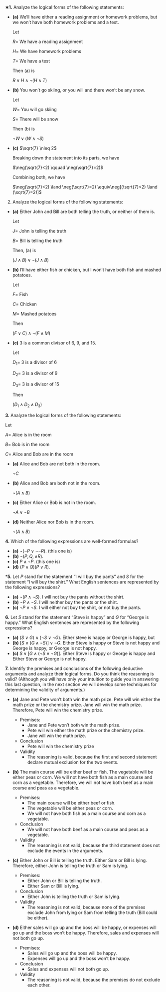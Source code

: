 **∗1.** Analyze the logical forms of the following statements:

- **(a)** We’ll have either a reading assignment or homework problems, but we
won’t have both homework problems and a test.

    Let

    $R=$ We have a reading assignment

    $H=$ We have homework problems

    $T=$ We have a test

    Then (a) is

    $R \lor H \land \neg (H \land T)$

- **(b)** You won’t go skiing, or you will and there won’t be any snow.

    Let

    $W=$ You will go skiing

    $S=$ There will be snow

    Then (b) is

    $\neg W \lor (W \land \neg S)$

- **(c)** $\sqrt{7} \nleq 2$

    Breaking down the statement into its parts, we have

    $\neg(\sqrt{7}<2) \qquad \neg(\sqrt{7}=2)$

    Combining both, we have

    $\neg(\sqrt{7}<2) \land \neg(\sqrt{7}=2) \equiv\neg[(\sqrt{7}<2) \land (\sqrt{7}=2)]$

2. Analyze the logical forms of the following statements:
- **(a)** Either John and Bill are both telling the truth, or neither of them is.

    Let

    $J=$ John is telling the truth

    $B=$ Bill is telling the truth

    Then, (a) is

    $(J \land B) \lor \neg (J \land B)$

- **(b)** I’ll have either fish or chicken, but I won’t have both fish and mashed potatoes.

    Let

    $F=$ Fish

    $C=$ Chicken

    $M=$ Mashed potatoes

    Then

    $(F \lor C) \land \neg(F \land M)$

- **(c)** 3 is a common divisor of 6, 9, and 15.

    Let

    $D_1=$ 3 is a divisor of 6

    $D_2=$ 3 is a divisor of 9

    $D_3=$ 3 is a divisor of 15

    Then

    $(D_1 \land D_2 \land D_3)$

**3.** Analyze the logical forms of the following statements:

Let

$A=$ Alice is in the room

$B=$ Bob is in the room

$C=$ Alice and Bob are in the room

- **(a)** Alice and Bob are not both in the room.

    $\neg C$

- **(b)** Alice and Bob are both not in the room.

    $\neg(A \land B)$

- **(c)** Either Alice or Bob is not in the room.

    $\neg A \lor \neg B$

- **(d)** Neither Alice nor Bob is in the room.

    $\neg(A \land B)$

**4.** Which of the following expressions are well-formed formulas?
- **(a)** $\neg(\neg P \lor \neg \neg R)$. (this one is)
- **(b)** $\neg(P,Q,\land R)$.
- **(c)** $P \land \neg P$. (this one is)
- **(d)** $(P\land Q)(P \lor R)$.


***5.** Let $P$ stand for the statement “I will buy the pants” and $S$ for the statement “I will buy the shirt.” What English sentences are represented by the following expressions?
- **(a)** $\neg(P \land \neg S)$. I will not buy the pants without the shirt.
- **(b)** $\neg P \land \neg S$. I will neither buy the pants or the shirt.
- **(c)** $\neg P \lor \neg S$. I will either not buy the shirt, or not buy the pants.

**6.** Let $S$ stand for the statement “Steve is happy” and $G$ for “George is happy.” What English sentences are represented by the following expressions?

- **(a)** $(S \lor G) \land (\neg S \lor\neg G)$. Either steve is happy or George is happy, but
- **(b)** $[S \lor (G \land\neg S)]\lor\neg G$. Either Steve is happy or Steve is not happy and George is happy, or George is not happy.
- **(c)** $S \lor [G \land (\neg S \lor\neg G)]$. Either Steve is happy or George is happy and Either Steve or George is not happy.

**7.** Identify the premises and conclusions of the following deductive arguments and analyze their logical forms. Do you think the reasoning is valid? (Although you will have only your intuition to guide you in answering this last question, in the next section we will develop some techniques for determining the validity of arguments.)
- **(a)** Jane and Pete won’t both win the math prize. Pete will win either the math prize or the chemistry prize. Jane will win the math prize. Therefore, Pete will win the chemistry prize.
    - Premises:
      - Jane and Pete won’t both win the math prize.
      - Pete will win either the math prize or the chemistry prize.
      - Jane will win the math prize.
    - Conclusion
      - Pete will win the chemistry prize
    - Validity
      - The reasoning is valid, because the first and second statement declare mutual exclusion for the two events.

- **(b)** The main course will be either beef or fish. The vegetable will be either peas or corn. We will not have both fish as a main course and corn as a vegetable. Therefore, we will not have both beef as a main course and peas as a vegetable.
    - Premises:
      - The main course will be either beef or fish.
      - The vegetable will be either peas or corn.
      - We will not have both fish as a main course and corn as a vegetable.
    - Conclusion
      - We will not have both beef as a main course and peas as a vegetable.
    - Validity
      - The reasoning is not valid, because the third statement does not exclude the events in the arguments.
- **(c)** Either John or Bill is telling the truth. Either Sam or Bill is lying. Therefore, either John is telling the truth or Sam is lying.
    - Premises:
      - Either John or Bill is telling the truth.
      - Either Sam or Bill is lying.
    - Conclusion
      - Either John is telling the truth or Sam is lying.
    - Validity
      - The reasoning is not valid, because none of the premises exclude John from lying or Sam from telling the truth (Bill could be either).
- **(d)** Either sales will go up and the boss will be happy, or expenses will go up and the boss won’t be happy. Therefore, sales and expenses will not both go up.
    - Premises:
      - Sales will go up and the boss will be happy.
      - Expenses will go up and the boss won’t be happy.
    - Conclusion
      - Sales and expenses will not both go up.
    - Validity
      - The reasoning is not valid, because the premises do not exclude each other.